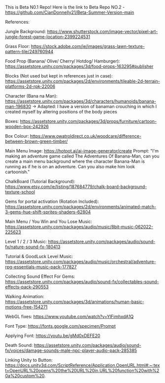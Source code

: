 This is Beta N0.1 Repo! Here is the link to Beta Repo NO.2 - https://github.com/CianDonnelly21/Beta-Summer-Version-main

References:

Jungle Background: https://www.shutterstock.com/image-vector/pixel-art-jungle-forest-game-location-2399224531

Grass Floor: https://stock.adobe.com/ie/images/grass-lawn-texture-pattern-tile/249760944

Food Prop (Banana/ Olive/ Cherry/ Hotdog/ Hamburger): https://assetstore.unity.com/packages/3d/food-props-163295#publisher

Blocks (Not used but kept in references just in case): https://assetstore.unity.com/packages/2d/environments/tileable-2d-terrain-platforms-2d-rpk-22006

Character (Bana
na Man): https://assetstore.unity.com/packages/3d/characters/humanoids/banana-man-196830
-> Adapted: I have a version of banaman crouching in which I created myself by altering positions of the body pieces

Boxes: https://assetstore.unity.com/packages/3d/props/furniture/cartoon-wooden-box-242926

Box Colour: https://www.owatroldirect.co.uk/woodcare/difference-between-brown-green-timber/

Main Menu Image: https://hotpot.ai/ai-image-generator/create 
Prompt: "I'm making an adventure game called The Adventures Of Banana-Man, can you create a main menu background where the character Banana-Man is running as if he is on an adventure. Can you also make him look cartoonish."

ChalkBoard (Tutorial Background): https://www.etsy.com/ie/listing/187684779/chalk-board-background-texture-school

Gems for portal activation (Rotation Included): https://assetstore.unity.com/packages/2d/environments/animated-match-3-gems-hue-shift-sprites-shaders-62804

Main Menu / You Win and You Lose Music: https://assetstore.unity.com/packages/audio/music/8bit-music-062022-225623

Level 1 / 2 / 3 Music: https://assetstore.unity.com/packages/audio/sound-fx/nature-sound-fx-180413

Tutorial & GoodLuck Level Music: https://assetstore.unity.com/packages/audio/music/orchestral/adventure-rpg-essentials-music-pack-177827

Collecting Sound Effect For Gems: https://assetstore.unity.com/packages/audio/sound-fx/collectables-sound-effects-pack-290553

Walking Animation: https://assetstore.unity.com/packages/3d/animations/human-basic-motions-free-154271

WebGL fixes: https://www.youtube.com/watch?v=YlFimhxdA1Q

Font Type: https://fonts.google.com/specimen/Prompt

Applying Font: https://youtu.be/gMd0xDEFE20

Death Sound: https://assetstore.unity.com/packages/audio/sound-fx/voices/damage-sounds-male-npc-player-audio-pack-285385

Linking Unity to Button: https://docs.unity3d.com/ScriptReference/Application.OpenURL.html#:~:text=OpenURL%20opens%20the%20URL%20in,URL%20function%20with%20a%20custom%20.
